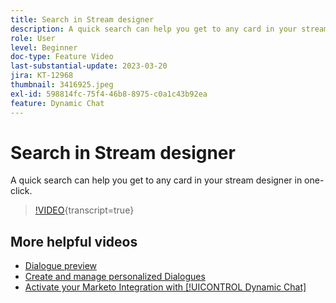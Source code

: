 ```yaml
---
title: Search in Stream designer
description: A quick search can help you get to any card in your stream designer in one-click.
role: User
level: Beginner
doc-type: Feature Video
last-substantial-update: 2023-03-20
jira: KT-12968
thumbnail: 3416925.jpeg
exl-id: 598814fc-75f4-46b8-8975-c0a1c43b92ea
feature: Dynamic Chat
---
```

# Search in Stream designer

A quick search can help you get to any card in your stream designer in one-click.

>[!VIDEO](https://video.tv.adobe.com/v/3416925/?quality=12&learn=on){transcript=true}

## More helpful videos

* [Dialogue preview ](dialogue-preview.md)
* [Create and manage personalized Dialogues](dialogue-management.md)
* [Activate your Marketo Integration with [!UICONTROL Dynamic Chat] ](marketo-integration.md)
